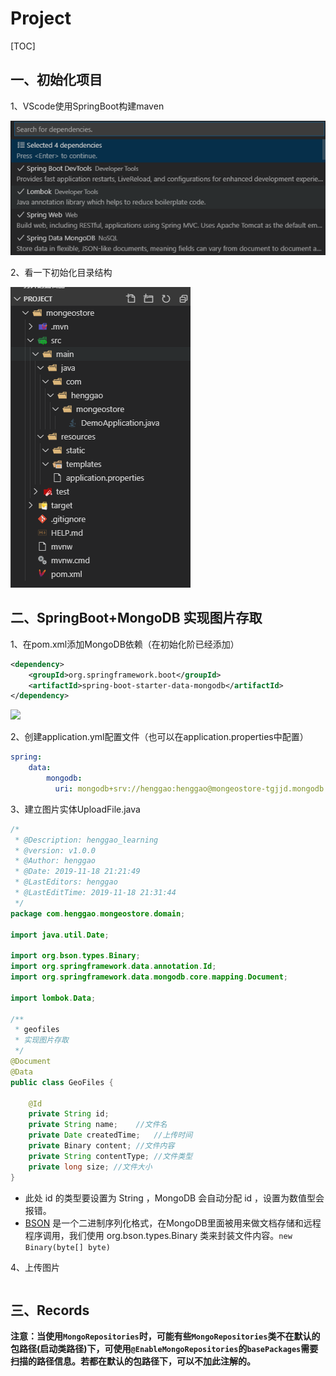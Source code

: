 # Project

[TOC]

## 一、初始化项目

1、VScode使用SpringBoot构建maven

![](IMG/微信截图_20191118213238.png)

2、看一下初始化目录结构

![](IMG/微信截图_20191118213422.png)

## 二、SpringBoot+MongoDB 实现图片存取

1、在pom.xml添加MongoDB依赖（在初始化阶已经添加）

```xml
<dependency>
    <groupId>org.springframework.boot</groupId>
    <artifactId>spring-boot-starter-data-mongodb</artifactId>
</dependency>
```

![](IMG/微信截图_20191118101620.png)

2、创建application.yml配置文件（也可以在application.properties中配置）

```yml
spring:
    data:
        mongodb:
          uri: mongodb+srv://henggao:henggao@mongeostore-tgjjd.mongodb.net/test?retryWrites=true&w=majority
```

3、建立图片实体UploadFile.java

```java
/*
 * @Description: henggao_learning
 * @version: v1.0.0
 * @Author: henggao
 * @Date: 2019-11-18 21:21:49
 * @LastEditors: henggao
 * @LastEditTime: 2019-11-18 21:31:44
 */
package com.henggao.mongeostore.domain;

import java.util.Date;

import org.bson.types.Binary;
import org.springframework.data.annotation.Id;
import org.springframework.data.mongodb.core.mapping.Document;

import lombok.Data;

/**
 * geofiles 
 * 实现图片存取
 */
@Document
@Data
public class GeoFiles {

    @Id
    private String id;
    private String name;    //文件名
    private Date createdTime;   //上传时间
    private Binary content; //文件内容
    private String contentType; //文件类型
    private long size; //文件大小 
}
```

-  此处 id 的类型要设置为 String ，MongoDB 会自动分配 id ，设置为数值型会报错。 
-  [BSON](https://docs.mongodb.com/manual/reference/glossary/#term-bson) 是一个二进制序列化格式，在MongoDB里面被用来做文档存储和远程程序调用，我们使用 org.bson.types.Binary 类来封装文件内容。`new Binary(byte[] byte)` 

4、上传图片

```

```





## 三、Records

**注意：当使用`MongoRepositories`时，可能有些`MongoRepositories`类不在默认的包路径(启动类路径)下，可使用`@EnableMongoRepositories`的`basePackages`需要扫描的路径信息。若都在默认的包路径下，可以不加此注解的。** 